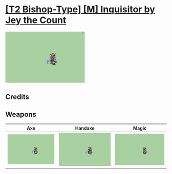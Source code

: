 # [\[T2 Bishop-Type\] \[M\] Inquisitor by Jey the Count](./)

<img src="./3.%20Axe/Axe_000.png" alt="[T2 Bishop-Type] [M] Inquisitor by Jey the Count standing" />

## Credits



## Weapons


|Axe |Handaxe |Magic |
|  :---: | :---: | :---: |
| <img alt="Axe animation" src="./3.%20Axe/Axe.gif" /> | <img alt="Handaxe animation" src="./4.%20Handaxe/Handaxe.gif" /> | <img alt="Magic animation" src="./6.%20Magic/Magic.gif" /> |
